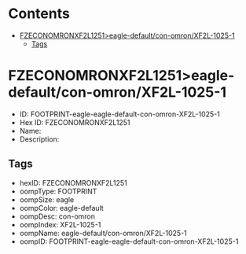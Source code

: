 



Contents
========

* [FZECONOMRONXF2L1251>eagle-default/con-omron/XF2L-1025-1](#fzeconomronxf2l1251eagle-defaultcon-omronxf2l-1025-1)
	* [Tags](#tags)

# FZECONOMRONXF2L1251>eagle-default/con-omron/XF2L-1025-1

- ID: FOOTPRINT-eagle-eagle-default-con-omron-XF2L-1025-1
- Hex ID: FZECONOMRONXF2L1251
- Name: 
- Description: 

## Tags

- hexID: FZECONOMRONXF2L1251
- oompType: FOOTPRINT
- oompSize: eagle
- oompColor: eagle-default
- oompDesc: con-omron
- oompIndex: XF2L-1025-1
- oompName: eagle-default/con-omron/XF2L-1025-1
- oompID: FOOTPRINT-eagle-eagle-default-con-omron-XF2L-1025-1
